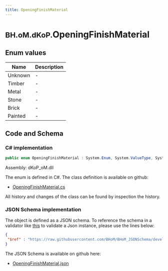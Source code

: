 ```yaml
---
title: OpeningFinishMaterial
---
```


# <small>BH.oM.dKoP.</small>**OpeningFinishMaterial**



## Enum values

| Name            | Description                                                    |
|-----------------|----------------------------------------------------------------|
| Unknown |  -  |
| Timber |  -  |
| Metal |  -  |
| Stone |  -  |
| Brick |  -  |
| Painted |  -  |


## Code and Schema

### C# implementation

``` C# title="C#"
public enum OpeningFinishMaterial : System.Enum, System.ValueType, System.IComparable, System.ISpanFormattable, System.IFormattable, System.IConvertible
```

Assembly: dKoP_oM.dll

The enum is defined in C#. The class definition is available on github:

- [OpeningFinishMaterial.cs](https://github.com/BHoM/dKoP_Toolkit/blob/develop/dKoP_oM/Geometry\Enums\OpeningFinishMaterial.cs)

All history and changes of the class can be found by inspection the history.
### JSON Schema implementation

The object is defined as a JSON schema. To reference the schema in a validator like [this](https://www.jsonschemavalidator.net/) to validate a Json instance, please use the lines below:

``` json title="JSON Schema"
{
 "$ref" : "https://raw.githubusercontent.com/BHoM/BHoM_JSONSchema/develop/dKoP_oM/OpeningFinishMaterial.json"
}
```

The JSON Schema is available on github here:

- [OpeningFinishMaterial.json](https://github.com/BHoM/BHoM_JSONSchema/blob/develop/dKoP_oM/OpeningFinishMaterial.json)
